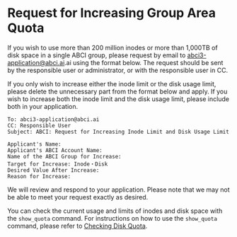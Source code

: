# Request for Increasing Group Area Quota

If you wish to use more than 200 million inodes or more than 1,000TB of disk space in a single ABCI group, please request by email to <abci3-application@abci.ai>.ai using the format below. 
The request should be sent by the responsible user or administrator, or with the responsible user in CC.

If you only wish to increase either the inode limit or the disk usage limit, please delete the unnecessary part from the format below and apply.
If you wish to increase both the inode limit and the disk usage limit, please include both in your application.

```
To: abci3-application@abci.ai
CC: Responsible User
Subject: ABCI: Request for Increasing Inode Limit and Disk Usage Limit

Applicant's Name:
Applicant's ABCI Account Name:
Name of the ABCI Group for Increase:
Target for Increase: Inode・Disk
Desired Value After Increase:
Reason for Increase:
```
We will review and respond to your application. Please note that we may not be able to meet your request exactly as desired.

You can check the current usage and limits of inodes and disk space with the `show_quota` command. For instructions on how to use the `show_quota` command, please refer to [Checking Disk Quota](../../getting-started/#checking-disk-quota).